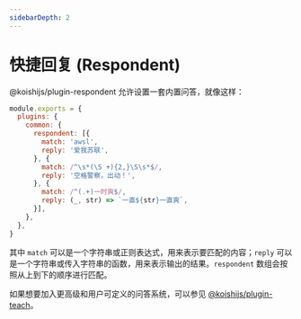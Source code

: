 ```yaml
---
sidebarDepth: 2
---
```


# 快捷回复 (Respondent)

@koishijs/plugin-respondent 允许设置一套内置问答，就像这样：

```js koishi.config.js
module.exports = {
  plugins: {
    common: {
      respondent: [{
        match: 'awsl',
        reply: '爱我苏联',
      }, {
        match: /^\s*(\S +){2,}\S\s*$/,
        reply: '空格警察，出动！',
      }, {
        match: /^(.+)一时爽$/,
        reply: (_, str) => `一直${str}一直爽`,
      }],
    },
  },
}
```

<panel-view :messages="[
  ['Alice', 'awsl'],
  ['Koishi', '爱我苏联'],
  ['Bob', '久 等 了'],
  ['Koishi', '空格警察，出动！'],
  ['Carol', '挖坑一时爽'],
  ['Koishi', '一直挖坑一直爽'],
]"/>

其中 `match` 可以是一个字符串或正则表达式，用来表示要匹配的内容；`reply` 可以是一个字符串或传入字符串的函数，用来表示输出的结果。`respondent` 数组会按照从上到下的顺序进行匹配。

如果想要加入更高级和用户可定义的问答系统，可以参见 [@koishijs/plugin-teach](../teach.md)。
